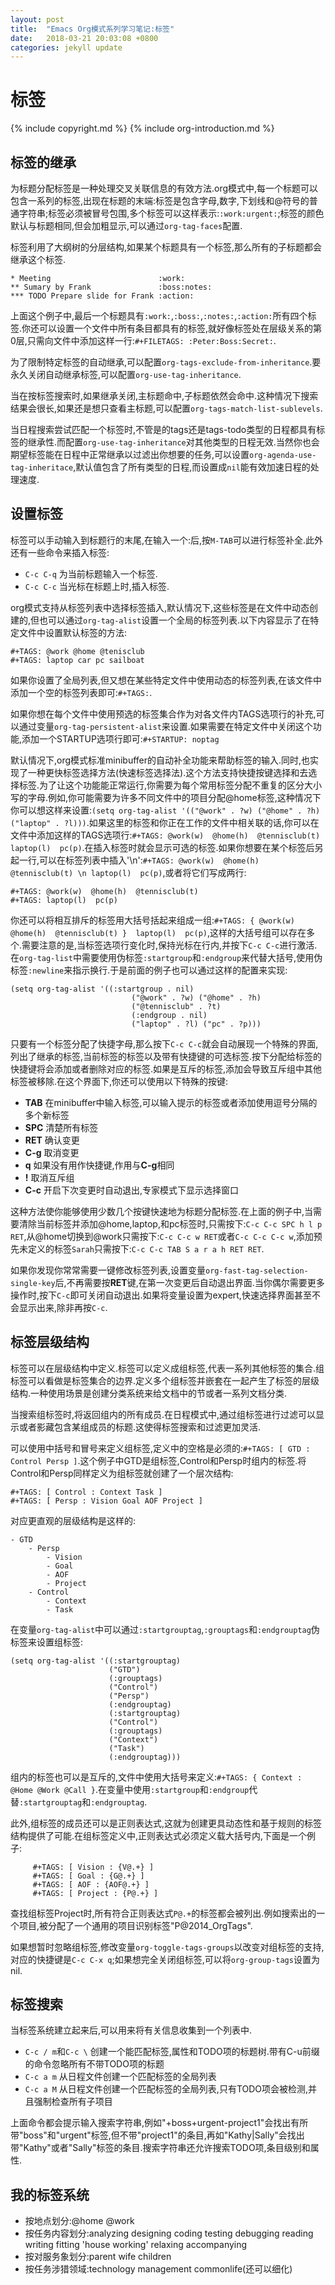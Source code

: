 ```yaml
---
layout: post
title:  "Emacs Org模式系列学习笔记:标签"
date:   2018-03-21 20:03:08 +0800
categories: jekyll update
---
```

# 标签 #

{% include copyright.md %}
{% include org-introduction.md %}

## 标签的继承 ##

为标题分配标签是一种处理交叉关联信息的有效方法.org模式中,每一个标题可以包含一系列的标签,出现在标题的末端:标签是包含字母,数字,下划线和@符号的普通字符串;标签必须被冒号包围,多个标签可以这样表示:`:work:urgent:`;标签的颜色默认与标题相同,但会加粗显示,可以通过`org-tag-faces`配置.

标签利用了大纲树的分层结构,如果某个标题具有一个标签,那么所有的子标题都会继承这个标签.

```
* Meeting                        :work:
** Sumary by Frank               :boss:notes:
*** TODO Prepare slide for Frank :action:
```

上面这个例子中,最后一个标题具有`:work:`,`:boss:`,`:notes:`,`:action:`所有四个标签.你还可以设置一个文件中所有条目都具有的标签,就好像标签处在层级关系的第0层,只需向文件中添加这样一行:`#+FILETAGS: :Peter:Boss:Secret:`.

为了限制特定标签的自动继承,可以配置`org-tags-exclude-from-inheritance`.要永久关闭自动继承标签,可以配置`org-use-tag-inheritance`.

当在按标签搜索时,如果继承关闭,主标题命中,子标题依然会命中.这种情况下搜索结果会很长,如果还是想只查看主标题,可以配置`org-tags-match-list-sublevels`.

当日程搜索尝试匹配一个标签时,不管是的tags还是tags-todo类型的日程都具有标签的继承性.而配置`org-use-tag-inheritance`对其他类型的日程无效.当然你也会期望标签能在日程中正常继承以过滤出你想要的任务,可以设置`org-agenda-use-tag-inheritace`,默认值包含了所有类型的日程,而设置成`nil`能有效加速日程的处理速度.

## 设置标签 ##

标签可以手动输入到标题行的末尾,在输入一个:后,按`M-TAB`可以进行标签补全.此外还有一些命令来插入标签:

  * `C-c C-q` 为当前标题输入一个标签.
  * `C-c C-c` 当光标在标题上时,插入标签.
  
org模式支持从标签列表中选择标签插入,默认情况下,这些标签是在文件中动态创建的,但也可以通过`org-tag-alist`设置一个全局的标签列表.以下内容显示了在特定文件中设置默认标签的方法:

```
#+TAGS: @work @home @tenisclub
#+TAGS: laptop car pc sailboat
```

如果你设置了全局列表,但又想在某些特定文件中使用动态的标签列表,在该文件中添加一个空的标签列表即可:`#+TAGS:`.

如果你想在每个文件中使用预选的标签集合作为对各文件内TAGS选项行的补充,可以通过变量`org-tag-persistent-alist`来设置.如果需要在特定文件中关闭这个功能,添加一个STARTUP选项行即可:`#+STARTUP: noptag`

默认情况下,org模式标准minibuffer的自动补全功能来帮助标签的输入.同时,也实现了一种更快标签选择方法(快速标签选择法).这个方法支持快捷按键选择和去选择标签.为了让这个功能能正常运行,你需要为每个常用标签分配不重复的区分大小写的字母.例如,你可能需要为许多不同文件中的项目分配@home标签,这种情况下你可以想这样来设置:`(setq org-tag-alist '(("@work" . ?w) ("@home" . ?h) ("laptop" . ?l)))`.如果这里的标签和你正在工作的文件中相关联的话,你可以在文件中添加这样的TAGS选项行:`#+TAGS: @work(w)  @home(h)  @tennisclub(t)  laptop(l)  pc(p)`.在插入标签时就会显示可选的标签.如果你想要在某个标签后另起一行,可以在标签列表中插入'\n':`#+TAGS: @work(w)  @home(h)  @tennisclub(t) \n laptop(l)  pc(p)`,或者将它们写成两行:

```
#+TAGS: @work(w)  @home(h)  @tennisclub(t)
#+TAGS: laptop(l)  pc(p)
```

你还可以将相互排斥的标签用大括号括起来组成一组:`#+TAGS: { @work(w)  @home(h)  @tennisclub(t) }  laptop(l)  pc(p)`,这样的大括号组可以存在多个.需要注意的是,当标签选项行变化时,保持光标在行内,并按下`C-c C-c`进行激活.在`org-tag-list`中需要使用伪标签`:startgroup`和`:endgroup`来代替大括号,使用伪标签`:newline`来指示换行.于是前面的例子也可以通过这样的配置来实现:

```
(setq org-tag-alist '((:startgroup . nil)
                           ("@work" . ?w) ("@home" . ?h)
                           ("@tennisclub" . ?t)
                           (:endgroup . nil)
                           ("laptop" . ?l) ("pc" . ?p)))

```

只要有一个标签分配了快捷字母,那么按下`C-c C-c`就会自动展现一个特殊的界面,列出了继承的标签,当前标签的标签以及带有快捷键的可选标签.按下分配给标签的快捷键将会添加或者删除对应的标签.如果是互斥的标签,添加会导致互斥组中其他标签被移除.在这个界面下,你还可以使用以下特殊的按键:

  * **TAB** 在minibuffer中输入标签,可以输入提示的标签或者添加使用逗号分隔的多个新标签
  * **SPC** 清楚所有标签
  * **RET** 确认变更
  * **C-g** 取消变更
  * **q** 如果没有用作快捷键,作用与**C-g**相同
  * **!** 取消互斥组
  * **C-c** 开启下次变更时自动退出,专家模式下显示选择窗口

这种方法使你能够使用少数几个按键快速地为标题分配标签.在上面的例子中,当需要清除当前标签并添加@home,laptop,和pc标签时,只需按下:`C-c C-c SPC h l p RET`,从@home切换到@work只需按下:`C-c C-c w RET`或者`C-c C-c C-c w`,添加预先未定义的标签`Sarah`只需按下:`C-c C-c TAB S a r a h RET RET`.

如果你发现你常常需要一键修改标签列表,设置变量`org-fast-tag-selection-single-key`后,不再需要按**RET**键,在第一次变更后自动退出界面.当你偶尔需要更多操作时,按下`C-c`即可关闭自动退出.如果将变量设置为expert,快速选择界面甚至不会显示出来,除非再按`C-c`.

## 标签层级结构 ##

标签可以在层级结构中定义.标签可以定义成组标签,代表一系列其他标签的集合.组标签可以看做是标签集合的边界.定义多个组标签并嵌套在一起产生了标签的层级结构.一种使用场景是创建分类系统来给文档中的节或者一系列文档分类.

当搜索组标签时,将返回组内的所有成员.在日程模式中,通过组标签进行过滤可以显示或者影藏包含某组成员的标题.这使得标签搜索和过滤更加灵活.

可以使用中括号和冒号来定义组标签,定义中的空格是必须的:`#+TAGS: [ GTD : Control Persp ]`.这个例子中GTD是组标签,Control和Persp时组内的标签.将Control和Persp同样定义为组标签就创建了一个层次结构:

```
#+TAGS: [ Control : Context Task ]
#+TAGS: [ Persp : Vision Goal AOF Project ]
```

对应更直观的层级结构是这样的:

```
- GTD
    - Persp
        - Vision
        - Goal
        - AOF
        - Project
    - Control
        - Context
		- Task
```

在变量`org-tag-alist`中可以通过`:startgrouptag`,`:grouptags`和`:endgrouptag`伪标签来设置组标签:

```
(setq org-tag-alist '((:startgrouptag)
                      ("GTD")
                      (:grouptags)
                      ("Control")
                      ("Persp")
                      (:endgrouptag)
                      (:startgrouptag)
                      ("Control")
                      (:grouptags)
                      ("Context")
                      ("Task")
                      (:endgrouptag)))
```

组内的标签也可以是互斥的,文件中使用大括号来定义:`#+TAGS: { Context : @Home @Work @Call }`.在变量中使用`:startgroup`和`:endgroup`代替`:startgrouptag`和`:endgrouptag`.

此外,组标签的成员还可以是正则表达式,这就为创建更具动态性和基于规则的标签结构提供了可能.在组标签定义中,正则表达式必须定义载大括号内,下面是一个例子:

```
     #+TAGS: [ Vision : {V@.+} ]
     #+TAGS: [ Goal : {G@.+} ]
     #+TAGS: [ AOF : {AOF@.+} ]
     #+TAGS: [ Project : {P@.+} ]
```

查找组标签Project时,所有符合正则表达式`P@.+`的标签都会被列出.例如搜索出的一个项目,被分配了一个通用的项目识别标签"P@2014_OrgTags".

如果想暂时忽略组标签,修改变量`org-toggle-tags-groups`以改变对组标签的支持,对应的快捷键是`C-c C-x q`;如果想完全关闭组标签,可以将`org-group-tags`设置为nil.

## 标签搜索 ##

当标签系统建立起来后,可以用来将有关信息收集到一个列表中.

  * `C-c / m`和`C-c \` 创建一个能匹配标签,属性和TODO项的标题树.带有C-u前缀的命令忽略所有不带TODO项的标题
  * `C-c a m` 从日程文件创建一个匹配标签的全局列表
  * `C-c a M` 从日程文件创建一个匹配标签的全局列表,只有TODO项会被检测,并且强制检查所有子项目
  
  上面命令都会提示输入搜索字符串,例如"+boss+urgent-project1"会找出有所带"boss"和"urgent"标签,但不带"project1"的条目,再如"Kathy|Sally"会找出带"Kathy"或者"Sally"标签的条目.搜索字符串还允许搜索TODO项,条目级别和属性.

## 我的标签系统 ##

  * 按地点划分:@home @work
  * 按任务内容划分:analyzing designing coding testing debugging reading writing fitting 'house working' relaxing accompanying
  * 按对服务象划分:parent wife children
  * 按任务涉猎领域:technology management commonlife(还可以细化)

